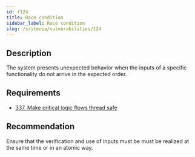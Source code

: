 ```yaml
---
id: f124
title: Race condition
sidebar_label: Race condition
slug: /criteria/vulnerabilities/124
---
```


## Description

The system presents
unexpected behavior
when the inputs of a specific functionality
do not arrive in the expected order.

## Requirements

- [337. Make critical logic flows thread safe](/criteria/requirements/337)

## Recommendation

Ensure that the verification
and use of inputs
must be must be realized
at the same time or
in an atomic way.
